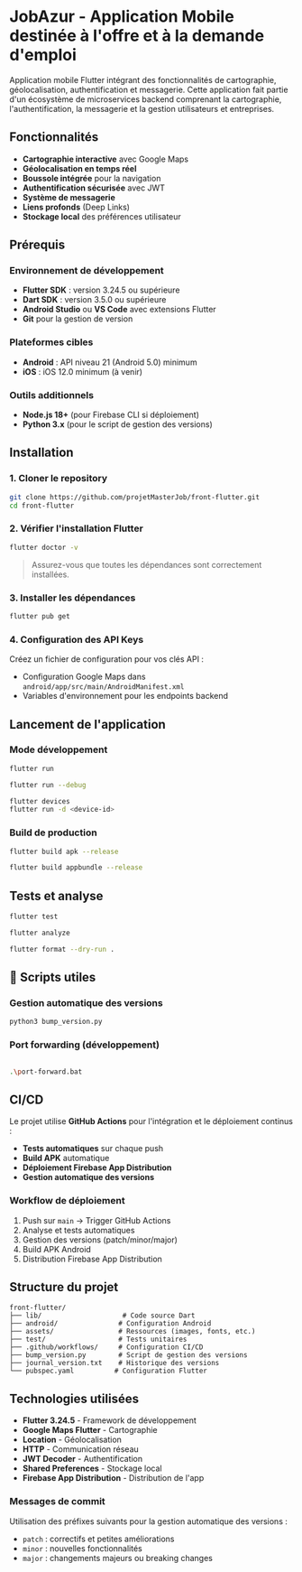# JobAzur - Application Mobile destinée à l'offre et à la demande d'emploi

Application mobile Flutter intégrant des fonctionnalités de cartographie, géolocalisation, authentification et messagerie. Cette application fait partie d'un écosystème de microservices backend comprenant la cartographie, l'authentification, la messagerie et la gestion utilisateurs et entreprises.

## Fonctionnalités

- **Cartographie interactive** avec Google Maps
- **Géolocalisation en temps réel**
- **Boussole intégrée** pour la navigation
- **Authentification sécurisée** avec JWT
- **Système de messagerie**
- **Liens profonds** (Deep Links)
- **Stockage local** des préférences utilisateur

## Prérequis

### Environnement de développement
- **Flutter SDK** : version 3.24.5 ou supérieure
- **Dart SDK** : version 3.5.0 ou supérieure
- **Android Studio** ou **VS Code** avec extensions Flutter
- **Git** pour la gestion de version

### Plateformes cibles
- **Android** : API niveau 21 (Android 5.0) minimum
- **iOS** : iOS 12.0 minimum (à venir)

### Outils additionnels
- **Node.js 18+** (pour Firebase CLI si déploiement)
- **Python 3.x** (pour le script de gestion des versions)

## Installation

### 1. Cloner le repository
```bash
git clone https://github.com/projetMasterJob/front-flutter.git
cd front-flutter
```

### 2. Vérifier l'installation Flutter
```bash
flutter doctor -v
```
> Assurez-vous que toutes les dépendances sont correctement installées.

### 3. Installer les dépendances
```bash
flutter pub get
```

### 4. Configuration des API Keys
Créez un fichier de configuration pour vos clés API :
- Configuration Google Maps dans `android/app/src/main/AndroidManifest.xml`
- Variables d'environnement pour les endpoints backend

## Lancement de l'application

### Mode développement
```bash
flutter run

flutter run --debug

flutter devices
flutter run -d <device-id>
```

### Build de production
```bash
flutter build apk --release

flutter build appbundle --release
```

## Tests et analyse

```bash
flutter test

flutter analyze

flutter format --dry-run .
```

## 🔧 Scripts utiles

### Gestion automatique des versions
```bash
python3 bump_version.py
```

### Port forwarding (développement)
```bash

.\port-forward.bat

```

## CI/CD

Le projet utilise **GitHub Actions** pour l'intégration et le déploiement continus :

- **Tests automatiques** sur chaque push
- **Build APK** automatique
- **Déploiement Firebase App Distribution**
- **Gestion automatique des versions**

### Workflow de déploiement
1. Push sur `main` → Trigger GitHub Actions
2. Analyse et tests automatiques
3. Gestion des versions (patch/minor/major)
4. Build APK Android
5. Distribution Firebase App Distribution

## Structure du projet

```
front-flutter/
├── lib/                    # Code source Dart
├── android/               # Configuration Android
├── assets/                # Ressources (images, fonts, etc.)
├── test/                  # Tests unitaires
├── .github/workflows/     # Configuration CI/CD
├── bump_version.py        # Script de gestion des versions
├── journal_version.txt    # Historique des versions
└── pubspec.yaml          # Configuration Flutter
```

## Technologies utilisées

- **Flutter 3.24.5** - Framework de développement
- **Google Maps Flutter** - Cartographie
- **Location** - Géolocalisation
- **HTTP** - Communication réseau
- **JWT Decoder** - Authentification
- **Shared Preferences** - Stockage local
- **Firebase App Distribution** - Distribution de l'app


### Messages de commit
Utilisation des préfixes suivants pour la gestion automatique des versions :
- `patch` : correctifs et petites améliorations
- `minor` : nouvelles fonctionnalités
- `major` : changements majeurs ou breaking changes
